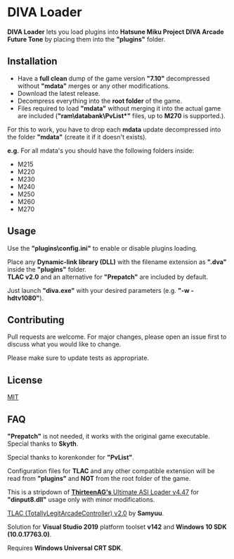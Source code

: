 # DIVA Loader

**DIVA Loader** lets you load plugins into **Hatsune Miku Project DIVA Arcade Future Tone** by placing them into the **"plugins"** folder.

## Installation

* Have a **full clean** dump of the game version **"7.10"** decompressed without **"mdata"** merges or any other modifications.
* Download the latest release.
* Decompress everything into the **root folder** of the game.
* Files required to load **"mdata"** without merging it into the actual game are included (**"ram\databank\PvList*"** files, up to **M270** is supported.).

For this to work, you have to drop each **mdata** update decompressed into the folder **"mdata\"** (create it if it doesn't exists).

**e.g.** For all mdata's you should have the following folders inside:
  * M215
  * M220
  * M230
  * M240
  * M250
  * M260
  * M270

## Usage

Use the **"plugins\config.ini"** to enable or disable plugins loading.

Place any **Dynamic-link library (DLL)** with the filename extension as **".dva"** inside the **"plugins"** folder.\
**TLAC v2.0** and an alternative for **"Prepatch"** are included by default.

Just launch **"diva.exe"** with your desired parameters (e.g. **"-w -hdtv1080"**).

## Contributing
Pull requests are welcome. For major changes, please open an issue first to discuss what you would like to change.

Please make sure to update tests as appropriate.

## License
[MIT](https://choosealicense.com/licenses/mit/)

## FAQ

**"Prepatch"** is not needed, it works with the original game executable. Special thanks to **Skyth**.

Special thanks to korenkonder for **"PvList"**.

Configuration files for **TLAC** and any other compatible extension will be read from **"plugins\"** and **NOT** from the root folder of the game.

This is a stripdown of [**ThirteenAG's** Ultimate ASI Loader v4.47](https://github.com/ThirteenAG/Ultimate-ASI-Loader/) for **"dinput8.dll"** usage only with minor modifications.

[TLAC (TotallyLegitArcadeController) v2.0](https://github.com/samyuu/TotallyLegitArcadeController) by **Samyuu**.

Solution for **Visual Studio 2019** platform toolset **v142** and **Windows 10 SDK (10.0.17763.0)**.

Requires **Windows Universal CRT SDK**.
